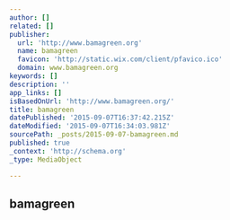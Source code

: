 ```yaml
---
author: []
related: []
publisher:
  url: 'http://www.bamagreen.org'
  name: bamagreen
  favicon: 'http://static.wix.com/client/pfavico.ico'
  domain: www.bamagreen.org
keywords: []
description: ''
app_links: []
isBasedOnUrl: 'http://www.bamagreen.org/'
title: bamagreen
datePublished: '2015-09-07T16:37:42.215Z'
dateModified: '2015-09-07T16:34:03.981Z'
sourcePath: _posts/2015-09-07-bamagreen.md
published: true
_context: 'http://schema.org'
_type: MediaObject

---
```

<article style=""><h1>bamagreen</h1><p></p></article>
